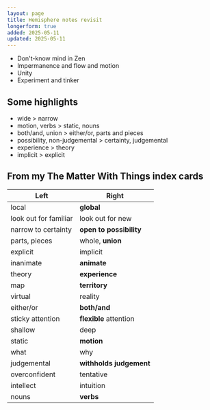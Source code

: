 ```yaml
---
layout: page
title: Hemisphere notes revisit
longerform: true
added: 2025-05-11
updated: 2025-05-11
---
```


- Don't-know mind in Zen
- Impermanence and flow and motion
- Unity
- Experiment and tinker

## Some highlights

- wide > narrow
- motion, verbs > static, nouns
- both/and, union > either/or, parts and pieces
- possibility, non-judgemental > certainty, judgemental
- experience > theory
- implicit > explicit

## From my The Matter With Things index cards

| Left | Right |
| --- | --- |
| local | **global** |
| look out for familiar | look out for new |
| narrow to certainty | **open to possibility** |
| parts, pieces | whole, **union** |
| explicit | implicit |
| inanimate | **animate** |
| theory | **experience** |
| map | **territory** |
| virtual | reality |
| either/or | **both/and** |
| sticky attention | **flexible** attention |
| shallow | deep |
| static | **motion** |
| what | why |
| judgemental | **withholds judgement** |
| overconfident | tentative |
| intellect | intuition |
| nouns | **verbs**  |
